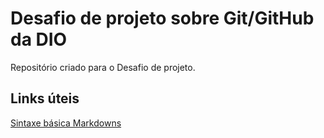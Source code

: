 # Desafio de projeto sobre Git/GitHub da DIO
Repositório criado para o Desafio de projeto.

## Links úteis
[Sintaxe básica Markdowns](https://www.markdownguide.org/basic-syntax/)
